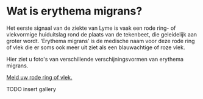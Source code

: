 # Wat is erythema migrans?
Het eerste signaal van de ziekte van Lyme is vaak een rode ring- of vlekvormige huiduitslag rond de plaats van de tekenbeet, die geleidelijk aan groter wordt. ‘Erythema migrans’ is de medische naam voor deze rode ring of vlek die er soms ook meer uit ziet als een blauwachtige of roze vlek.


Hier ziet u foto's van verschillende verschijningsvormen van erythema migrans.


[Meld uw rode ring of vlek.](/melden)


TODO insert gallery
